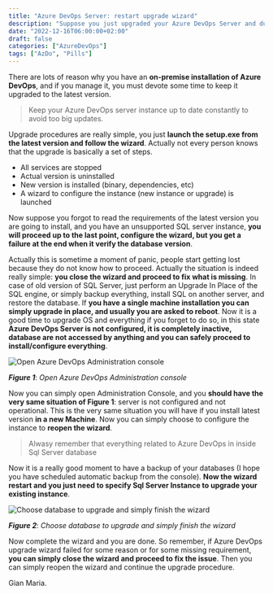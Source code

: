 ```yaml
---
title: "Azure DevOps Server: restart upgrade wizard"
description: "Suppose you just upgraded your Azure DevOps Server and during the upgrade procedure the wizard tells you that some prerequisites are missing (like sql server version) how should you proceed?"
date: "2022-12-16T06:00:00+02:00"
draft: false
categories: ["AzureDevOps"]
tags: ["AzDo", "Pills"]
---
```


There are lots of reason why you have an **on-premise installation of Azure DevOps**, and if you manage it, you must devote some time to keep it upgraded to the latest version. 

> Keep your Azure DevOps server instance up to date constantly to avoid too big updates.

Upgrade procedures are really simple, you just **launch the setup.exe from the latest version and follow the wizard**. Actually not every person knows that the upgrade is basically a set of steps.

- All services are stopped
- Actual version is uninstalled
- New version is installed (binary, dependencies, etc)
- A wizard to configure the instance (new instance or upgrade) is launched

Now suppose you forgot to read the requirements of the latest version you are going to install, and you have an unsupported SQL server instance, **you will proceed up to the last point, configure the wizard, but you get a failure at the end when it verify the database version**.

Actually this is sometime a moment of panic, people start getting lost because they do not know how to proceed. Actually the situation is indeed really simple: **you close the wizard and proceed to fix what is missing**. In case of old version of SQL Server, just perform an Upgrade In Place of the SQL engine, or simply backup everything, install SQL on another server, and restore the database. If **you have a single machine installation you can simply upgrade in place, and usually you are asked to reboot**. Now it is a good time to upgrade OS and everything if you forget to do so, in this state **Azure DevOps Server is not configured, it is completely inactive, database are not accessed by anything and you can safely proceed to install/configure everything**.

![Open Azure DevOps Administration console](../images/open-azure-devops-server-console.png)

***Figure 1***: *Open Azure DevOps Administration console*

Now you can simply open Administration Console, and you **should have the very same situation of Figure 1**: server is not configured and not operational. This is the very same situation you will have if you install latest version **in a new Machine**. Now you can simply choose to configure the instance to **reopen the wizard**.

> Alwasy remember that everything related to Azure DevOps in inside Sql Server database

Now it is a really good moment to have a backup of your databases (I hope you have scheduled automatic backup from the console). **Now the wizard restart and you just need to specify Sql Server Instance to upgrade your existing instance**. 

![Choose database to upgrade and simply finish the wizard](../images/choose-azdo-database-to-upgrade.png)

***Figure 2***: *Choose database to upgrade and simply finish the wizard*

Now complete the wizard and you are done. So remember, if Azure DevOps upgrade wizard failed for some reason or for some missing requirement, **you can simply close the wizard and proceed to fix the issue**. Then you can simply reopen the wizard and continue the upgrade procedure.

Gian Maria.